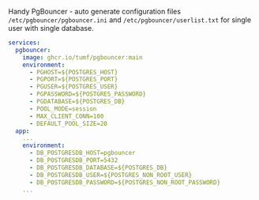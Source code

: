 
Handy PgBouncer - auto generate configuration files `/etc/pgbouncer/pgbouncer.ini` and `/etc/pgbouncer/userlist.txt`  for single user with single database.

```yaml
services:
  pgbouncer:
    image: ghcr.io/tumf/pgbouncer:main
    environment:
      - PGHOST=${POSTGRES_HOST}
      - PGPORT=${POSTGRES_PORT}
      - PGUSER=${POSTGRES_USER}
      - PGPASSWORD=${POSTGRES_PASSWORD}
      - PGDATABASE=${POSTGRES_DB}
      - POOL_MODE=session
      - MAX_CLIENT_CONN=100
      - DEFAULT_POOL_SIZE=20
  app:
    ...
    environment:
      - DB_POSTGRESDB_HOST=pgbouncer
      - DB_POSTGRESDB_PORT=5432
      - DB_POSTGRESDB_DATABASE=${POSTGRES_DB}
      - DB_POSTGRESDB_USER=${POSTGRES_NON_ROOT_USER}
      - DB_POSTGRESDB_PASSWORD=${POSTGRES_NON_ROOT_PASSWORD}
    ...
```

